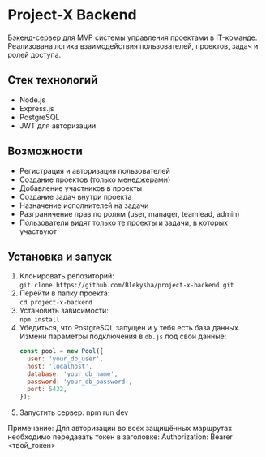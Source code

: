 # Project-X Backend

Бэкенд-сервер для MVP системы управления проектами в IT-команде. Реализована логика взаимодействия пользователей, проектов, задач и ролей доступа.

## Стек технологий

- Node.js  
- Express.js  
- PostgreSQL  
- JWT для авторизации  

## Возможности

- Регистрация и авторизация пользователей  
- Создание проектов (только менеджерами)  
- Добавление участников в проекты  
- Создание задач внутри проекта  
- Назначение исполнителей на задачи  
- Разграничение прав по ролям (user, manager, teamlead, admin)  
- Пользователи видят только те проекты и задачи, в которых участвуют  

## Установка и запуск

1. Клонировать репозиторий:  
   `git clone https://github.com/Blekysha/project-x-backend.git`  
2. Перейти в папку проекта:  
   `cd project-x-backend`  
3. Установить зависимости:  
   `npm install`  
4. Убедиться, что PostgreSQL запущен и у тебя есть база данных.  
   Измени параметры подключения в `db.js` под свои данные:  
   ```js
   const pool = new Pool({
     user: 'your_db_user',
     host: 'localhost',
     database: 'your_db_name',
     password: 'your_db_password',
     port: 5432,
   });
5. Запустить сервер:
npm run dev

Примечание:
Для авторизации во всех защищённых маршрутах необходимо передавать токен в заголовке:
Authorization: Bearer <твой_токен>
